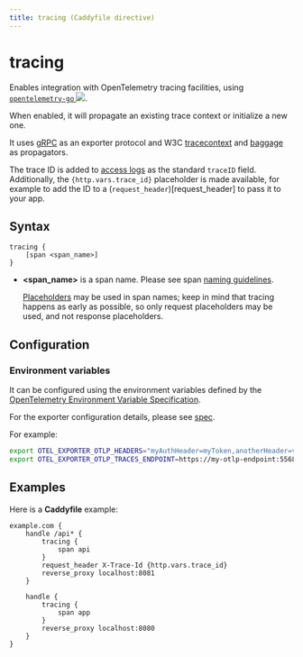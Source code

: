 ```yaml
---
title: tracing (Caddyfile directive)
---
```


# tracing

Enables integration with OpenTelemetry tracing facilities, using [`opentelemetry-go` <img src="/old/resources/images/external-link.svg" class="external-link">](https://github.com/open-telemetry/opentelemetry-go).

When enabled, it will propagate an existing trace context or initialize a new one.

It uses [gRPC](https://github.com/grpc/) as an exporter protocol and  W3C [tracecontext](https://www.w3.org/TR/trace-context/) and [baggage](https://www.w3.org/TR/baggage/) as propagators.

The trace ID is added to [access logs](/docs/caddyfile/directives/log) as the standard `traceID` field. Additionally, the `{http.vars.trace_id}` placeholder is made available, for example to add the ID to a (`request_header`)[request_header] to pass it to your app.



## Syntax

```caddy-d
tracing {
	[span <span_name>]
}
```

- **&lt;span_name&gt;** is a span name. Please see span [naming guidelines](https://github.com/open-telemetry/opentelemetry-specification/blob/v1.7.0/specification/trace/api.md).

  [Placeholders](/docs/caddyfile/concepts#placeholders) may be used in span names; keep in mind that tracing happens as early as possible, so only request placeholders may be used, and not response placeholders.



## Configuration

### Environment variables

It can be configured using the environment variables defined
by the [OpenTelemetry Environment Variable Specification](https://github.com/open-telemetry/opentelemetry-specification/blob/main/specification/configuration/sdk-environment-variables.md).

For the exporter configuration details, please
see [spec](https://github.com/open-telemetry/opentelemetry-specification/blob/v1.7.0/specification/protocol/exporter.md).

For example:

```bash
export OTEL_EXPORTER_OTLP_HEADERS="myAuthHeader=myToken,anotherHeader=value"
export OTEL_EXPORTER_OTLP_TRACES_ENDPOINT=https://my-otlp-endpoint:55680
```



## Examples

Here is a **Caddyfile** example:

```caddy
example.com {
	handle /api* {
		tracing {
			span api
		}
		request_header X-Trace-Id {http.vars.trace_id}
		reverse_proxy localhost:8081
	}

	handle {
		tracing {
			span app
		}
		reverse_proxy localhost:8080
	}
}
```
